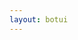 ```yaml
---
layout: botui
---
```



<div class="botui-app-container" id="home-demo">
    <bot-ui></bot-ui>
  </div>

  <script src="https://cdn.jsdelivr.net/vue/2.0.5/vue.min.js"></script>
  <script src="{{ "/assets/js/botui.js" | relative_url }}"></script>
  
   
  <script>/*
    if (window.location.hostname.indexOf("botui.org") === 0) { // don't track local dev visits
      (function(i,s,o,g,r,a,m){i['GoogleAnalyticsObject']=r;i[r]=i[r]||function(){
      (i[r].q=i[r].q||[]).push(arguments)},i[r].l=1*new Date();a=s.createElement(o),
      m=s.getElementsByTagName(o)[0];a.async=1;a.src=g;m.parentNode.insertBefore(a,m)
      })(window,document,'script','https://www.google-analytics.com/analytics.js','ga');

      ga('create', 'UA-102158265-2', 'auto');
      ga('send', 'pageview');
    } else {
      window.ga = false;
    }
    */
    </script> 
   

  
  <script src="/assets/js/home-bot.js"></script>
  
